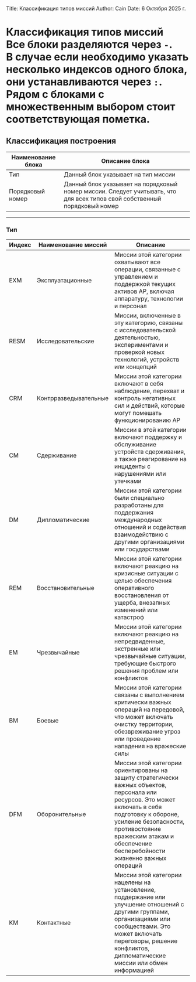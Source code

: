 Title: Классификация типов миссий
Author: Cain
Date: 6 Октября 2025 г.

# Классификация типов миссий<br> Все блоки разделяются через `-`.<br> В случае если необходимо указать несколько индексов одного блока, они устанавливаются через `:`. Рядом с блоками с множественным выбором стоит соответствующая пометка.

## Классификация построения

|Наименование блока|Описание блока|
|------------------|--------------|
|Тип|Данный блок указывает на тип миссии|
|Порядковый номер|Данный блок указывает на порядковый номер миссии. Следует учитывать, что для всех типов свой собственный порядковый номер|

----

### Тип

|Индекс|Наименование миссий|Описание|
|------|-------------------|--------|
|EXM|Эксплуатационные|Миссии этой категории охватывают все операции, связанные с управлением и поддержкой текущих активов АР, включая аппаратуру, технологии и персонал|
|RESM|Исследовательские|Миссии, включенные в эту категорию, связаны с исследовательской деятельностью, экспериментами и проверкой новых технологий, устройств или концепций|
|CRM|Контрразведывательные|Миссии этой категории включают в себя наблюдение, перехват и контроль негативных сил и действий, которые могут помешать функционированию АР|
|CM|Сдерживание|Миссии в этой категории включают поддержку и обслуживание устройств сдерживания, а также реагирование на инциденты с нарушениями или утечками|
|DM|Дипломатические|Миссии этой категории были специально разработаны для поддержания международных отношений и содействия взаимодействию с другими организациями или государствами|
|REM|Восстановительные|Миссии этой категории включают реакцию на кризисные ситуации с целью обеспечения оперативного восстановления от ущерба, внезапных изменений или катастроф|
|EM|Чрезвычайные|Миссии этой категории включают реакцию на непредвиденные, экстренные или чрезвычайные ситуации, требующие быстрого решения проблем или конфликтов|
|BM|Боевые|Миссии этой категории связаны с выполнением критически важных операций на передовой, что может включать очистку территории, обезвреживание угроз или проведение нападения на вражеские силы|
|DFM|Оборонительные|Миссии этой категории ориентированы на защиту стратегически важных объектов, персонала или ресурсов. Это может включать в себя подготовку к обороне, усиление безопасности, противостояние вражеским атакам и обеспечение бесперебойности жизненно важных операций|
|KM|Контактные|Миссии этой категории нацелены на установление, поддержание или улучшение отношений с другими группами, организациями или сообществами. Это может включать переговоры, решение конфликтов, дипломатические миссии или обмен информацией|
